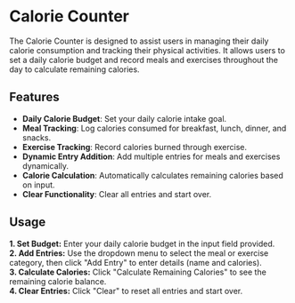 
# Calorie Counter

The Calorie Counter is designed to assist users in managing their daily calorie consumption and tracking their physical activities. It allows users to set a daily calorie budget and record meals and exercises throughout the day to calculate remaining calories.


## Features

- **Daily Calorie Budget**: Set your daily calorie intake goal.
- **Meal Tracking**: Log calories consumed for breakfast, lunch, dinner, and snacks.
- **Exercise Tracking**: Record calories burned through exercise.
- **Dynamic Entry Addition**: Add multiple entries for meals and exercises dynamically.
- **Calorie Calculation**: Automatically calculates remaining calories based on input.
- **Clear Functionality**: Clear all entries and start over.


## Usage

**1. Set Budget:** Enter your daily calorie budget in the input field provided. \
**2. Add Entries:** Use the dropdown menu to select the meal or exercise category, then click "Add Entry" to enter details (name and calories). \
**3. Calculate Calories:** Click "Calculate Remaining Calories" to see the remaining calorie balance. \
**4. Clear Entries:** Click "Clear" to reset all entries and start over.

